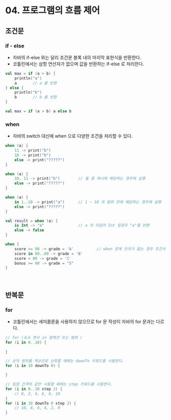 # 04. 프로그램의 흐름 제어

## 조건문

### if - else
- 자바의 if-else 와는 달리 조건문 블록 내의 마지막 표현식을 반환한다.
- 코틀린에서는 삼항 연산자가 없으며 값을 반환하는 if-else 로 처리한다.
```kotlin
val max = if (a > b) {
    println("a")
    a       // a 를 반환
} else {
    println("b")
    b       // b 를 반환
}

val max = if (a > b) a else b
```

### when
- 자바의 switch 대신에 when 으로 다양한 조건을 처리할 수 있다.
```kotlin
when (a) {
    11 -> print("b")
    10 -> print("b")
    else -> print("?????")
}

when (a) {
    10, 11 -> print("b")        // 둘 중 하나에 해당하는 경우에 실행
    else -> print("?????")
}

when (a) {
    in 1..10 -> print("a")      // 1 ~ 10 의 범위 안에 해당하는 경우에 실행
    else -> print("?????")
}

val result = when (a) {
    is Int -> "a"               // a 의 타입이 Int 일경우 "a"를 반환
    else -> false
}

when {
    score >= 90 -> grade = 'A'          // when 문에 인자가 없는 경우 조건식 별로 만족할 때 실행되는 코드를 작성할 수 있다.
    score in 80..89 -> grade = 'B'
    score < 80 -> grade = 'C'
    bonus >= 90 -> grade = "S"
}
```

<br/>

## 반복문

### for
- 코틀린에서는 세미콜론을 사용하지 않으므로 for 문 작성이 자바의 for 문과는 다르다.
```kotlin
// for (요소 변수 in 컬랙션 또는 범위 )
for (i in 0..10) {
    
}

// 숫자 범위를 역순으로 순회할 때에는 downTo 키워드를 사용한다.
for (i in 10 downTo 0) {

}

// 일정 간격의 값만 사용할 때에는 step 키워드를 사용한다.
for (i in 0..10 step 2) {
    // 0, 2, 4, 6, 8, 10
}
for (i in 10 downTo 0 step 2) {
    // 10, 8, 6, 4, 2, 0
}
```
